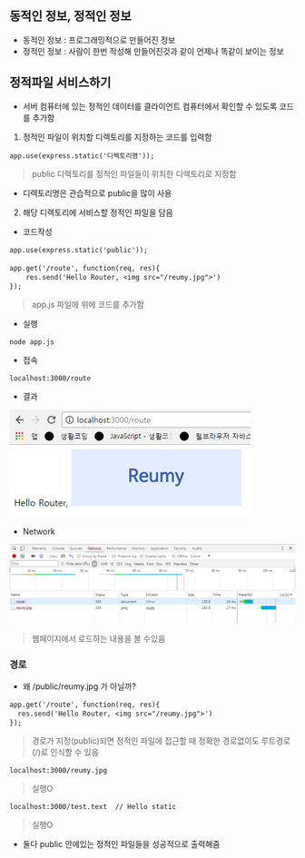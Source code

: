 ## 동적인 정보, 정적인 정보
- 동적인 정보 : 프로그래밍적으로 만들어진 정보
- 정적인 정보 : 사람이 한번 작성해 만들어진것과 같이 언제나 똑같이 보이는 정보


## 정적파일 서비스하기
- 서버 컴퓨터에 있는 정적인 데이터를 클라이언트 컴퓨터에서 확인할 수 있도록 코드를 추가함
1. 정적인 파일이 위치할 디렉토리를 지정하는 코드를 입력함
```
app.use(express.static('디렉토리명'));
```
> public 디렉토리를 정적인 파일들이 위치한 디렉토리로 지정함

- 디렉토리명은 관습적으로 public을 많이 사용

2. 해당 디렉토리에 서비스할 정적인 파일을 담음

- 코드작성
```
app.use(express.static('public'));

app.get('/route', function(req, res){
	res.send('Hello Router, <img src="/reumy.jpg">')
});
```
> app.js 파일에 위에 코드를 추가함

- 실행
```
node app.js
```
- 접속
```
localhost:3000/route
```
- 결과

![결과](img/node14.png)<br/>

- Network

![결과](img/node15.png)
> 웹페이지에서 로드하는 내용을 볼 수있음


### 경로
- 왜 /public/reumy.jpg 가 아닐까?
```
app.get('/route', function(req, res){
  res.send('Hello Router, <img src="/reumy.jpg">')
});
```
> 경로가 지정(public)되면 정적인 파일에 접근할 때 정확한 경로없이도 루트경로(/)로 인식할 수 있음
```
localhost:3000/reumy.jpg
```
> 실행O
```
localhost:3000/test.text  // Hello static
```
> 실행O

- 둘다 public 안에있는 정적인 파일들을 성공적으로 출력해줌
